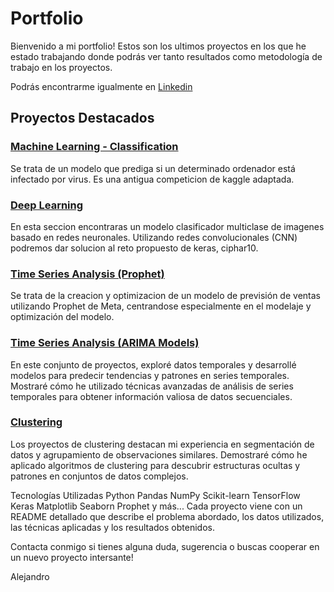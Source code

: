 # Portfolio

Bienvenido a mi portfolio! Estos son los ultimos proyectos en los que he estado trabajando donde podrás ver tanto resultados como metodología de trabajo en los proyectos.

Podrás encontrarme igualmente en [Linkedin](https://www.linkedin.com/in/alejandro-sanchez-silvestre/)


## Proyectos Destacados

### [Machine Learning - Classification](machine_learning_classification/)
Se trata de un modelo que prediga si un determinado ordenador está infectado por virus. Es una antigua competicion de kaggle adaptada.

### [Deep Learning](deep_learning/)
En esta seccion encontraras un modelo clasificador multiclase de imagenes basado en redes neuronales. Utilizando redes convolucionales (CNN) podremos dar solucion al reto propuesto de keras, ciphar10. 

### [Time Series Analysis (Prophet)](time_series_prophet/)
Se trata de la creacion y optimizacion de un modelo de previsión de ventas utilizando Prophet de Meta, centrandose especialmente en el modelaje y optimización del modelo.

### [Time Series Analysis (ARIMA Models)](time_series/)
En este conjunto de proyectos, exploré datos temporales y desarrollé modelos para predecir tendencias y patrones en series temporales. Mostraré cómo he utilizado técnicas avanzadas de análisis de series temporales para obtener información valiosa de datos secuenciales.

### [Clustering](clustering/)
Los proyectos de clustering destacan mi experiencia en segmentación de datos y agrupamiento de observaciones similares. Demostraré cómo he aplicado algoritmos de clustering para descubrir estructuras ocultas y patrones en conjuntos de datos complejos.


Tecnologías Utilizadas
Python
Pandas
NumPy
Scikit-learn
TensorFlow
Keras
Matplotlib
Seaborn
Prophet
y más...
Cada proyecto viene con un README detallado que describe el problema abordado, los datos utilizados, las técnicas aplicadas y los resultados obtenidos.

Contacta conmigo si tienes alguna duda, sugerencia o buscas cooperar en un nuevo proyecto intersante!

Alejandro
